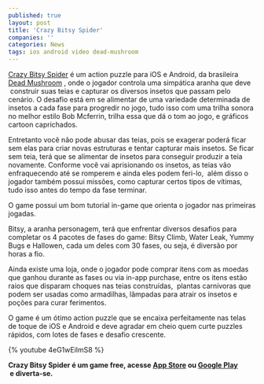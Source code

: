 ```yaml
---
published: true
layout: post
title: 'Crazy Bitsy Spider'
companies: ''
categories: News
tags: ios android video dead-mushroom
---
```

<a href="http://www.deadmushroom.com/?page_id=27" target="_blank">Crazy Bitsy Spider</a>
 é um action puzzle para iOS e Android, da brasileira <a href="http://www.deadmushroom.com/" target="_blank">Dead Mushroom</a>
, onde o jogador controla uma simpática aranha que deve  construir suas teias e capturar os diversos insetos que passam pelo cenário. O desafio está em se alimentar de uma variedade determinada de insetos a cada fase para progredir no jogo, tudo isso com uma trilha sonora no melhor estilo Bob Mcferrin, trilha essa que dá o tom ao jogo, e gráficos cartoon caprichados.

 


 
Entretanto você não pode abusar das teias, pois se exagerar poderá ficar sem elas para criar novas estruturas e tentar capturar mais insetos. Se ficar sem teia, terá que se alimentar de insetos para conseguir produzir a teia novamente. Conforme você vai aprisionando os insetos, as teias vão enfraquecendo até se romperem e ainda eles podem feri-lo,  além disso o jogador também possui missões, como capturar certos tipos de vítimas, tudo isso antes do tempo da fase terminar.








O game possui um bom tutorial in-game que orienta o jogador nas primeiras jogadas.

Bitsy, a aranha personagem, terá que enfrentar diversos desafios para completar os 4 pacotes de fases do game: Bitsy Climb, Water Leak, Yummy Bugs e Hallowen, cada um deles com 30 fases, ou seja, é diversão por horas a fio.



Ainda existe uma loja, onde o jogador pode comprar itens com as moedas que ganhou durante as fases ou via in-app purchase, entre os itens estão raios que disparam choques nas teias construídas,  plantas carnívoras que podem ser usadas como armadilhas, lâmpadas para atrair os insetos e poções para curar ferimentos.










O game é um ótimo action puzzle que se encaixa perfeitamente nas telas de toque de iOS e Android e deve agradar em cheio quem curte puzzles rápidos, com lotes de fases e desafio crescente.



 
{% youtube 4eG1wEilmS8 %}

 
<strong>Crazy Bitsy Spider é um game free, acesse <a href="http://itunes.apple.com/us/app/crazy-bitsy-spider-free-game/id503029408?mt=8" target="_blank">App Store</a>
 ou <a href="https://play.google.com/store/apps/details?id=br.com.imaxgames.crazybitsyspider&amp;feature=search_result" target="_blank">Google Play</a>
 e </strong><strong>diverta-se.</strong>

 

 